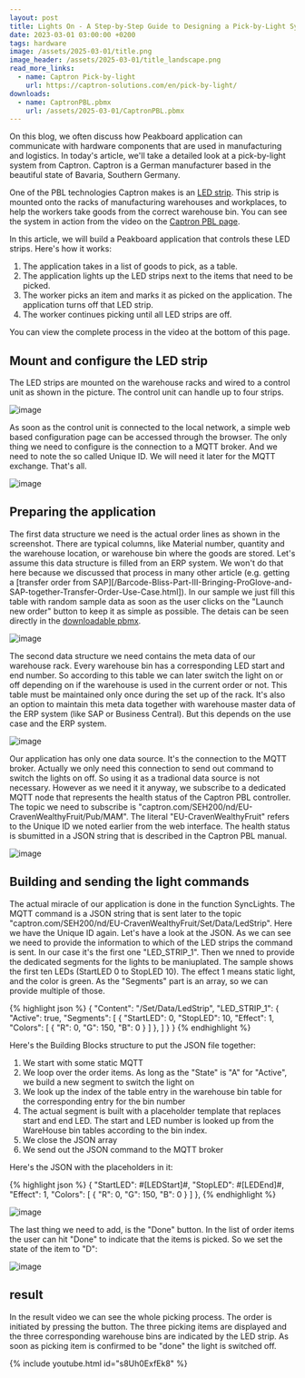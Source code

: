 ```yaml
---
layout: post
title: Lights On - A Step-by-Step Guide to Designing a Pick-by-Light System with Captron and Peakboard
date: 2023-03-01 03:00:00 +0200
tags: hardware
image: /assets/2025-03-01/title.png
image_header: /assets/2025-03-01/title_landscape.png
read_more_links:
  - name: Captron Pick-by-light
    url: https://captron-solutions.com/en/pick-by-light/
downloads:
  - name: CaptronPBL.pbmx
    url: /assets/2025-03-01/CaptronPBL.pbmx
---
```

On this blog, we often discuss how Peakboard application can communicate with hardware components that are used in manufacturing and logistics. In today's article, we'll take a detailed look at a pick-by-light system from Captron. Captron is a German manufacturer based in the beautiful state of Bavaria, Southern Germany.

One of the PBL technologies Captron makes is an [LED strip](https://captron-solutions.com/en/pick-by-light_hardware/led-strips/). This strip is mounted onto the racks of manufacturing warehouses and workplaces, to help the workers take goods from the correct warehouse bin. You can see the system in action from the video on the [Captron PBL page](https://captron-solutions.com/en/pick-by-light/).

In this article, we will build a Peakboard application that controls these LED strips. Here's how it works:
1. The application takes in a list of goods to pick, as a table.
2. The application lights up the LED strips next to the items that need to be picked.
3. The worker picks an item and marks it as picked on the application. The application turns off that LED strip.
4. The worker continues picking until all LED strips are off.

You can view the complete process in the video at the bottom of this page.

## Mount and configure the LED strip

The LED strips are mounted on the warehouse racks and wired to a control unit as shown in the picture. The control unit can handle up to four strips.

![image](/assets/2025-03-01/010.png)

As soon as the control unit is connected to the local network, a simple web based configuration page can be accessed through the browser. The only thing we need to configure is the connection to a MQTT broker. And we need to note the so called Unique ID. We will need it later for the MQTT exchange. That's all.

![image](/assets/2025-03-01/020.png)

## Preparing the application

The first data structure we need is the actual order lines as shown in the screenshot. There are typical columns, like Material number, quantity and the warehouse location, or warehouse bin where the goods are stored. Let's assume this data structure is filled from an ERP system. We won't do that here because we discussed that process in many other article (e.g. getting a [transfer order from SAP][/Barcode-Bliss-Part-III-Bringing-ProGlove-and-SAP-together-Transfer-Order-Use-Case.html]). In our sample we just fill this table with random sample data as soon as the user clicks on the "Launch new order" button to keep it as simple as possible. The detais can be seen directly in the [downloadable pbmx](/assets/2025-03-01/CaptronPBL.pbmx).

![image](/assets/2025-03-01/030.png)

The second data structure we need contains the meta data of our warehouse rack. Every warehouse bin has a corresponding LED start and end number. So according to this table we can later switch the light on or off depending on if the warehouse is used in the current order or not. This table must be maintained only once during the set up of the rack. It's also an option to maintain this meta data together with warehouse master data of the ERP system (like SAP or Business Central). But this depends on the use case and the ERP system.

![image](/assets/2025-03-01/040.png)

Our application has only one data source. It's the connection to the MQTT broker. Actually we only need this connection to send out command to switch the lights on off. So using it as a tradional data source is not necessary. However as we need it it anyway, we subscribe to a dedicated MQTT node that represents the health status of the Captron PBL controller. The topic we need to subscribe is "captron.com/SEH200/nd/EU-CravenWealthyFruit/Pub/MAM". The literal "EU-CravenWealthyFruit" refers to the Unique ID we noted earlier from the web interface. The health status is sbumitted in a JSON string that is described in the Captron PBL manual. 

![image](/assets/2025-03-01/050.png)

## Building and sending the light commands

The actual miracle of our application is done in the function SyncLights. The MQTT command is a JSON string that is sent later to the topic "captron.com/SEH200/nd/EU-CravenWealthyFruit/Set/Data/LedStrip". Here we have the Unique ID again. Let's have a look at the JSON.
As we can see we need to provide the information to which of the LED strips the command is sent. In our case it's the first one "LED_STRIP_1". Then we nned to provide the dedicated segments for the lights to be maniuplated. The sample shows the first ten LEDs (StartLED 0 to StopLED 10). The effect 1 means static light, and the color is green. As the "Segments" part is an array, so we can provide multiple of those.

{% highlight json %}
{ "Content": "/Set/Data/LedStrip",
  "LED_STRIP_1": {
    "Active": true,
    "Segments": [
      {
        "StartLED": 0,
        "StopLED": 10,
        "Effect": 1,
        "Colors": [ { "R": 0, "G": 150, "B": 0 } ]
      },
    ] 
} }
{% endhighlight %}

Here's the Building Blocks structure to put the JSON file together:

1. We start with some static MQTT
2. We loop over the order items. As long as the "State" is "A" for "Active", we build a new segment to switch the light on
3. We look up the index of the table entry in the warehouse bin table for the corresponding entry for the bin number
4. The actual segment is built with a placeholder template that replaces start and end LED. The start and LED number is looked up from the WareHouse bin tables according to the bin index.
5. We close the JSON array
6. We send out the JSON command to the MQTT broker

Here's the JSON with the placeholders in it:

{% highlight json %}
{
"StartLED": #[LEDStart]#,
"StopLED": #[LEDEnd]#,
"Effect": 1,
"Colors": [ { "R": 0, "G": 150, "B": 0 } ]
},
{% endhighlight %}

![image](/assets/2025-03-01/060.png)

The last thing we need to add, is the "Done" button. In the list of order items the user can hit "Done" to indicate that the items is picked. So we set the state of the item to "D":

![image](/assets/2025-03-01/070.png)

## result

In the result video we can see the whole picking process. The order is initiated by pressing the button. The three picking items are displayed and the three corresponding warehouse bins are indicated by the LED strip. As soon as picking item is confirmed to be "done" the light is switched off.

{% include youtube.html id="s8Uh0ExfEk8" %}

